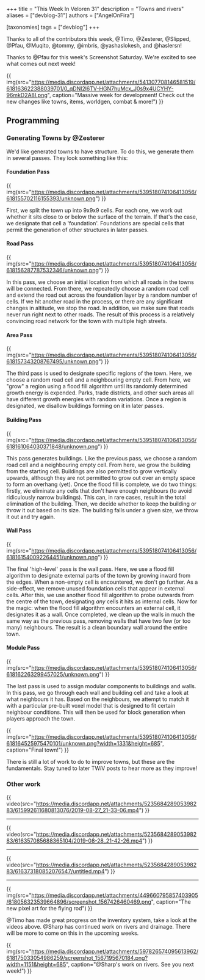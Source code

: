 +++
title = "This Week In Veloren 31"
description = "Towns and rivers"
aliases = ["devblog-31"]
authors = ["AngelOnFira"]

[taxonomies]
tags = ["devblog"]
+++

Thanks to all of the contributors this week, @Timo, @Zesterer, @Slipped, @Pfau, @Muqito, @tommy, @imbris, @yashaslokesh, and @haslersn!

Thanks to @Pfau for this week's Screenshot Saturday. We're excited to see what comes out next week!

{{ img(src="https://media.discordapp.net/attachments/541307708146581519/618163622388039701/0_qDNl2l6TV-HGN7huMcx_J0s9x4UCYHY-96mkD2A8I.png", caption="Massive week for development! Check out the new changes like towns, items, worldgen, combat & more!") }}

## Programming

### Generating Towns by @Zesterer

We'd like generated towns to have structure. To do this, we generate them in several passes. They look something like this:

#### Foundation Pass

{{ img(src="https://media.discordapp.net/attachments/539518074106413056/618155702116155393/unknown.png") }}

First, we split the town up into 9x9x9 cells. For each one, we work out whether it sits close to or below the surface of the terrain. If that's the case, we designate that cell a 'foundation'. Foundations are special cells that permit the generation of other structures in later passes.

#### Road Pass

{{ img(src="https://media.discordapp.net/attachments/539518074106413056/618156287787532346/unknown.png") }}

In this pass, we choose an initial location from which all roads in the towns will be connected. From there, we repeatedly choose a random road cell and extend the road out across the foundation layer by a random number of cells. If we hit another road in the process, or there are any significant changes in altitude, we stop the road. In addition, we make sure that roads never run right next to other roads. The result of this process is a relatively convincing road network for the town with multiple high streets.

#### Area Pass

{{ img(src="https://media.discordapp.net/attachments/539518074106413056/618157343208767495/unknown.png") }}

The third pass is used to designate specific regions of the town. Here, we choose a random road cell and a neighbouring empty cell. From here, we "grow" a region using a flood fill algorithm until its randomly determined growth energy is expended. Parks, trade districts, and other such areas all have different growth energies with random variations. Once a region is designated, we disallow buildings forming on it in later passes.

#### Building Pass

{{ img(src="https://media.discordapp.net/attachments/539518074106413056/618161064030371848/unknown.png") }}

This pass generates buildings. Like the previous pass, we choose a random road cell and a neighbouring empty cell. From here, we grow the building from the starting cell. Buildings are also permitted to grow vertically upwards, although they are not permitted to grow out over an empty space to form an overhang (yet). Once the flood fill is complete, we do two things: firstly, we eliminate any cells that don't have enough neighbours (to avoid ridiculously narrow buildings). This can, in rare cases, result in the total elimination of the building. Then, we decide whether to keep the building or throw it out based on its size. The building falls under a given size, we throw it out and try again.

#### Wall Pass

{{ img(src="https://media.discordapp.net/attachments/539518074106413056/618161540092264451/unknown.png") }}

The final 'high-level' pass is the wall pass. Here, we use a flood fill algorithm to designate external parts of the town by growing inward from the edges. When a non-empty cell is encountered, we don't go further. As a side-effect, we remove unused foundation cells that appear in external cells. After this, we use another flood fill algorithm to probe outwards from the centre of the town, designating *any* cells it hits as internal cells. Now for the magic: when the flood fill algorithm encounters an external cell, it designates it as a wall. Once completed, we clean up the walls in much the same way as the previous pass, removing walls that have two few (or too many) neighbours. The result is a clean boundary wall around the entire town.

#### Module Pass

{{ img(src="https://media.discordapp.net/attachments/539518074106413056/618162263299457025/unknown.png") }}

The last pass is used to assign modular components to buildings and walls. In this pass, we go through each wall and building cell and take a look at what neighbours it has. Based on the neighbours, we attempt to match it with a particular pre-built voxel model that is designed to fit certain neighbour conditions. This will then be used for block generation when players approach the town.

{{ img(src="https://media.discordapp.net/attachments/539518074106413056/618164525975470101/unknown.png?width=1331&height=685", caption="Final town!") }}

There is still a lot of work to do to improve towns, but these are the fundamentals. Stay tuned to later TWiV posts to hear more as they improve!

### Other work

{{ video(src="https://media.discordapp.net/attachments/523568428905398283/615992611680813076/2019-08-27_21-33-06.mp4") }}

<hr>

{{ video(src="https://media.discordapp.net/attachments/523568428905398283/616357085688365104/2019-08-28_21-42-26.mp4") }}

<hr>

{{ video(src="https://media.discordapp.net/attachments/523568428905398283/616373180852076547/untitled.mp4") }}

<hr>

{{ img(src="https://media.discordapp.net/attachments/449660795857403905/618056323539664896/screenshot_1567426460469.png", caption="The new pixel art for the flying rod") }}

@Timo has made great progress on the inventory system, take a look at the videos above. @Sharp has continued work on rivers and drainage. There will be more to come on this in the upcoming weeks.

{{ img(src="https://media.discordapp.net/attachments/597826574095613962/618175033054986259/screenshot_1567195670184.png?width=1151&height=685", caption="@Sharp's work on rivers. See you next week!") }}
